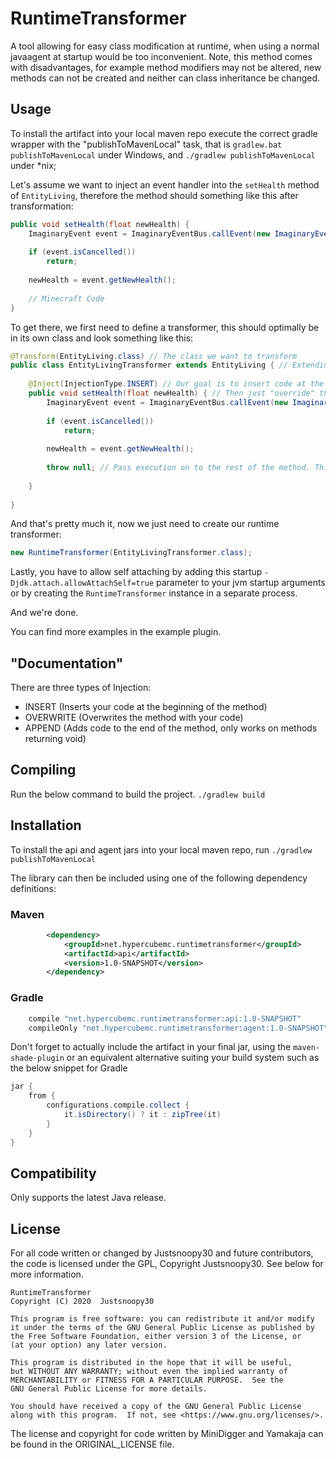 # RuntimeTransformer

A tool allowing for easy class modification at runtime, when using a normal javaagent at startup would be too inconvenient.
Note, this method comes with disadvantages, for example method modifiers may not be altered, new methods can not be created and neither can class inheritance be changed.

## Usage

To install the artifact into your local maven repo execute the correct gradle wrapper with the "publishToMavenLocal" task, that is ```gradlew.bat publishToMavenLocal``` under Windows, and ```./gradlew publishToMavenLocal``` under *nix;

Let's assume we want to inject an event handler into the `setHealth` method of `EntityLiving`,
therefore the method should something like this after transformation:

```java
public void setHealth(float newHealth) {
    ImaginaryEvent event = ImaginaryEventBus.callEvent(new ImaginaryEvent(this, newHealth));
    
    if (event.isCancelled())
        return;
        
    newHealth = event.getNewHealth();
    
    // Minecraft Code
}
```
 
To get there, we first need to define a transformer, this should optimally be in its own class and look something like this:

```java
@Transform(EntityLiving.class) // The class we want to transform
public class EntityLivingTransformer extends EntityLiving { // Extending EntityLiving in our transformer makes things easier, but isn't required (Which, for example, allows you to transform final classes)
    
    @Inject(InjectionType.INSERT) // Our goal is to insert code at the beginning of the method, and leave everything else intact
    public void setHealth(float newHealth) { // Then just "override" the method as usual, if it is final add an _INJECTED to the method name
        ImaginaryEvent event = ImaginaryEventBus.callEvent(new ImaginaryEvent(this, newHealth)); // Our event handling code from above
            
        if (event.isCancelled())
            return;
            
        newHealth = event.getNewHealth();
        
        throw null; // Pass execution on to the rest of the method. This will be removed at runtime but is required for compilation (At least when the method doesn't return void, so it's not necessary in this case)
        
    }
    
} 
```

And that's pretty much it, now we just need to create our runtime transformer:

```java
new RuntimeTransformer(EntityLivingTransformer.class);
```

Lastly, you have to allow self attaching by adding this startup `-Djdk.attach.allowAttachSelf=true`
parameter to your jvm startup arguments or by creating the `RuntimeTransformer` instance in a separate process.

And we're done.

You can find more examples in the example plugin.

## "Documentation"

There are three types of Injection:

- INSERT (Inserts your code at the beginning of the method)
- OVERWRITE (Overwrites the method with your code)
- APPEND (Adds code to the end of the method, only works on methods returning void)

## Compiling

Run the below command to build the project.
`./gradlew build`

## Installation

To install the api and agent jars into your local maven repo, run
`./gradlew publishToMavenLocal`

The library can then be included using one of the following dependency definitions:
### Maven
```xml
        <dependency>
            <groupId>net.hypercubemc.runtimetransformer</groupId>
            <artifactId>api</artifactId>
            <version>1.0-SNAPSHOT</version>
        </dependency>
```
### Gradle
```groovy
    compile "net.hypercubemc.runtimetransformer:api:1.0-SNAPSHOT"
    compileOnly "net.hypercubemc.runtimetransformer:agent:1.0-SNAPSHOT"
```

Don't forget to actually include the artifact in your final jar, using the `maven-shade-plugin` or an equivalent alternative suiting your build system such as the below snippet for Gradle
```groovy
jar {
    from {
        configurations.compile.collect {
            it.isDirectory() ? it : zipTree(it)
        }
    }
}
```

## Compatibility
Only supports the latest Java release.

## License
For all code written or changed by Justsnoopy30 and future contributors, the code is licensed under the GPL, Copyright Justsnoopy30.
See below for more information.

    RuntimeTransformer
    Copyright (C) 2020  Justsnoopy30

    This program is free software: you can redistribute it and/or modify
    it under the terms of the GNU General Public License as published by
    the Free Software Foundation, either version 3 of the License, or
    (at your option) any later version.

    This program is distributed in the hope that it will be useful,
    but WITHOUT ANY WARRANTY; without even the implied warranty of
    MERCHANTABILITY or FITNESS FOR A PARTICULAR PURPOSE.  See the
    GNU General Public License for more details.

    You should have received a copy of the GNU General Public License
    along with this program.  If not, see <https://www.gnu.org/licenses/>.

The license and copyright for code written by MiniDigger and Yamakaja can be found in the ORIGINAL_LICENSE file.
